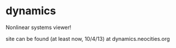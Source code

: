 dynamics
========

Nonlinear systems viewer!

site can be found (at least now, 10/4/13) at <a>dynamics.neocities.org</a>
